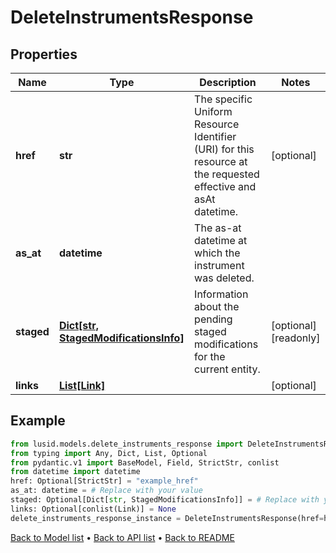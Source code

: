 # DeleteInstrumentsResponse

## Properties
Name | Type | Description | Notes
------------ | ------------- | ------------- | -------------
**href** | **str** | The specific Uniform Resource Identifier (URI) for this resource at the requested effective and asAt datetime. | [optional] 
**as_at** | **datetime** | The as-at datetime at which the instrument was deleted. | 
**staged** | [**Dict[str, StagedModificationsInfo]**](StagedModificationsInfo.md) | Information about the pending staged modifications for the current entity. | [optional] [readonly] 
**links** | [**List[Link]**](Link.md) |  | [optional] 
## Example

```python
from lusid.models.delete_instruments_response import DeleteInstrumentsResponse
from typing import Any, Dict, List, Optional
from pydantic.v1 import BaseModel, Field, StrictStr, conlist
from datetime import datetime
href: Optional[StrictStr] = "example_href"
as_at: datetime = # Replace with your value
staged: Optional[Dict[str, StagedModificationsInfo]] = # Replace with your value
links: Optional[conlist(Link)] = None
delete_instruments_response_instance = DeleteInstrumentsResponse(href=href, as_at=as_at, staged=staged, links=links)

```

[Back to Model list](../README.md#documentation-for-models) &#8226; [Back to API list](../README.md#documentation-for-api-endpoints) &#8226; [Back to README](../README.md)

